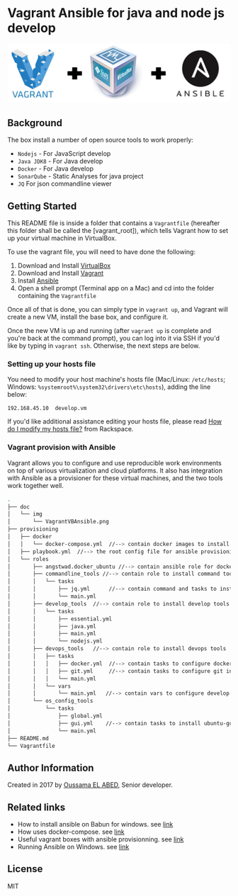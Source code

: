 # Vagrant Ansible for java and node js develop


[![VagrantVBAnsible](doc/img/VagrantVBAnsible.png)](doc/img/VagrantVBAnsible.png)

## Background
The box install a number of open source tools to work properly:

* `Nodejs` - For JavaScript develop 
* `Java JDK8` - For Java develop 
* `Docker` - For Java develop 
* `SonarQube` - Static Analyses for java project 
* `JQ` For json commandline viewer

## Getting Started

This README file is inside a folder that contains a `Vagrantfile` (hereafter this folder shall be called the [vagrant_root]), which tells Vagrant how to set up your virtual machine in VirtualBox.

To use the vagrant file, you will need to have done the following:

  1. Download and Install [VirtualBox](https://www.virtualbox.org/wiki/Downloads)
  2. Download and Install [Vagrant](https://www.vagrantup.com/downloads.html)
  3. Install [Ansible](http://docs.ansible.com/intro_installation.html)
  4. Open a shell prompt (Terminal app on a Mac) and cd into the folder containing the `Vagrantfile`

Once all of that is done, you can simply type in `vagrant up`, and Vagrant will create a new VM, install the base box, and configure it.

Once the new VM is up and running (after `vagrant up` is complete and you're back at the command prompt), you can log into it via SSH if you'd like by typing in `vagrant ssh`. Otherwise, the next steps are below.

### Setting up your hosts file

You need to modify your host machine's hosts file (Mac/Linux: `/etc/hosts`; Windows: `%systemroot%\system32\drivers\etc\hosts`), adding the line below:

    192.168.45.10  develop.vm

If you'd like additional assistance editing your hosts file, please read [How do I modify my hosts file?](http://www.rackspace.com/knowledge_center/article/how-do-i-modify-my-hosts-file) from Rackspace.

### Vagrant provision with Ansible
Vagrant allows you to configure and use reproducible work environments on top of various virtualization and cloud platforms. It also has integration with Ansible as a provisioner for these virtual machines, and the two tools work together well.

```sh
.
├── doc
│   └── img
│       └── VagrantVBAnsible.png
├── provisioning
│   ├── docker
│   │   └── docker-compose.yml  //--> contain docker images to install 
│   ├── playbook.yml  //--> the root config file for ansible provisioning
│   └── roles
│       ├── angstwad.docker_ubuntu //--> contain ansible role for docker tools
│       ├── commandline_tools //--> contain role to install command tools
│       │   └── tasks
│       │       ├── jq.yml      //--> contain command and tasks to install JQ 
│       │       └── main.yml
│       ├── develop_tools  //--> contain role to install develop tools
│       │   └── tasks
│       │       ├── essential.yml
│       │       ├── java.yml
│       │       ├── main.yml
│       │       └── nodejs.yml
│       ├── devops_tools   //--> contain role to install devops tools
│       │   ├── tasks
│       │   │   ├── docker.yml  //--> contain tasks to configure docker install
│       │   │   ├── git.yml  	//--> contain tasks to configure git install
│       │   │   └── main.yml
│       │   └── vars
│       │       └── main.yml   //--> contain vars to configure develop role
│       └── os_config_tools
│           └── tasks
│               ├── global.yml
│               ├── gui.yml    //--> contain tasks to install ubuntu-gui 
│               └── main.yml
├── README.md
└── Vagrantfile              
```

## Author Information

Created in 2017 by [Oussama EL ABED](https://github.com/OElabed), Senior developer.

## Related links
- How to install ansible on Babun for windows. see [link](https://www.azavea.com/blog/2014/10/30/running-vagrant-with-ansible-provisioning-on-windows/) 
- How uses docker-compose. see [link](https://docs.docker.com/compose/gettingstarted/)
- Useful vagrant boxes with ansible provisionning. see [link](https://github.com/geerlingguy/ansible-vagrant-examples)
- Running Ansible on Windows. see [link](https://gist.github.com/maurizi/325387aee9ea94fbf903)

License
----

MIT